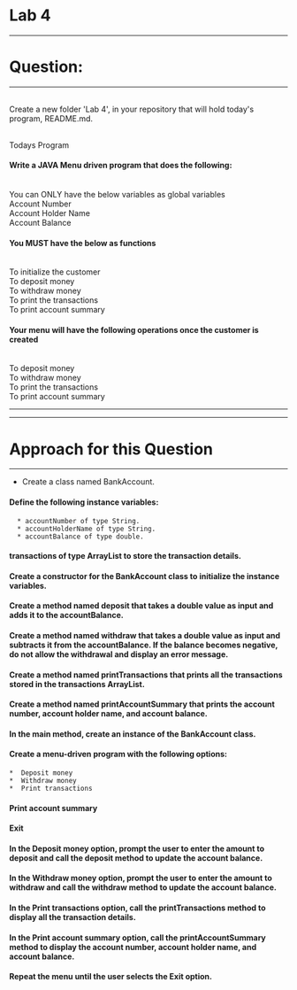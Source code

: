 

# Lab 4
***********************
# Question:
***********************
<br> Create a new folder 'Lab 4', in your repository that will hold today's program, README.md.

<br> Todays Program
 
#### Write a JAVA Menu driven program that does the following:
<br> You can ONLY have the below variables as global variables
<br> Account Number
<br> Account Holder Name
<br> Account Balance
#### You MUST have the below as functions
<br> To initialize the customer
<br> To deposit money
<br> To withdraw money
<br> To print the transactions
<br> To print account summary
#### Your menu will have the following operations once the customer is created
<br> To deposit money
<br> To withdraw money
<br> To print the transactions
<br> To print account summary

***********************************************************************************************************************************************************

******************************
# Approach for this Question
******************************

*  Create a class named BankAccount.
####  Define the following instance variables:
      * accountNumber of type String.
      * accountHolderName of type String.
      * accountBalance of type double.
#### transactions of type ArrayList<String> to store the transaction details.
#### Create a constructor for the BankAccount class to initialize the instance variables.
#### Create a method named deposit that takes a double value as input and adds it to the accountBalance.
#### Create a method named withdraw that takes a double value as input and subtracts it from the accountBalance. If the balance becomes negative, do not allow the withdrawal and display an error message.
#### Create a method named printTransactions that prints all the transactions stored in the transactions ArrayList.
#### Create a method named printAccountSummary that prints the account number, account holder name, and account balance.
#### In the main method, create an instance of the BankAccount class.
#### Create a menu-driven program with the following options:
    *  Deposit money
    *  Withdraw money
    *  Print transactions
#### Print account summary
#### Exit
#### In the Deposit money option, prompt the user to enter the amount to deposit and call the deposit method to update the account balance.
  
#### In the Withdraw money option, prompt the user to enter the amount to withdraw and call the withdraw method to update the account balance.
#### In the Print transactions option, call the printTransactions method to display all the transaction details.
#### In the Print account summary option, call the printAccountSummary method to display the account number, account holder name, and account balance.
#### Repeat the menu until the user selects the Exit option.
